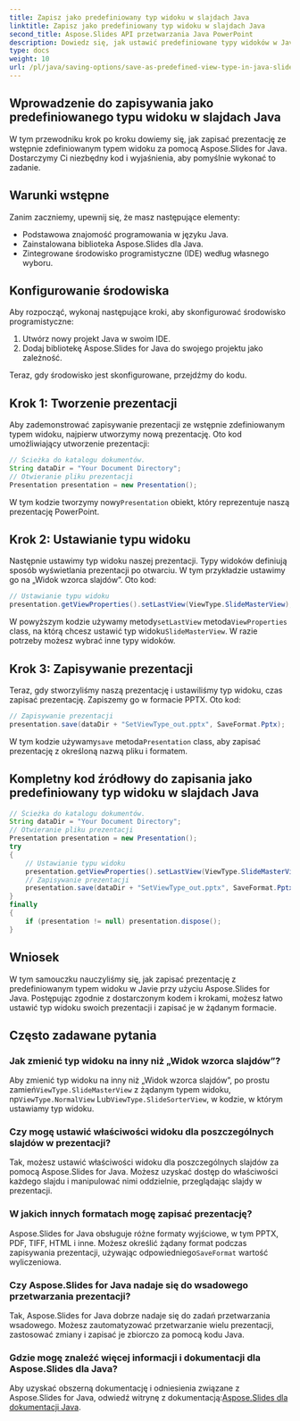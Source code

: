 ```yaml
---
title: Zapisz jako predefiniowany typ widoku w slajdach Java
linktitle: Zapisz jako predefiniowany typ widoku w slajdach Java
second_title: Aspose.Slides API przetwarzania Java PowerPoint
description: Dowiedz się, jak ustawić predefiniowane typy widoków w Java Slides za pomocą Aspose.Slides dla Java. Przewodnik krok po kroku z przykładami kodu i często zadawanymi pytaniami.
type: docs
weight: 10
url: /pl/java/saving-options/save-as-predefined-view-type-in-java-slides/
---
```


## Wprowadzenie do zapisywania jako predefiniowanego typu widoku w slajdach Java

W tym przewodniku krok po kroku dowiemy się, jak zapisać prezentację ze wstępnie zdefiniowanym typem widoku za pomocą Aspose.Slides for Java. Dostarczymy Ci niezbędny kod i wyjaśnienia, aby pomyślnie wykonać to zadanie.

## Warunki wstępne

Zanim zaczniemy, upewnij się, że masz następujące elementy:

- Podstawowa znajomość programowania w języku Java.
- Zainstalowana biblioteka Aspose.Slides dla Java.
- Zintegrowane środowisko programistyczne (IDE) według własnego wyboru.

## Konfigurowanie środowiska

Aby rozpocząć, wykonaj następujące kroki, aby skonfigurować środowisko programistyczne:

1. Utwórz nowy projekt Java w swoim IDE.
2. Dodaj bibliotekę Aspose.Slides for Java do swojego projektu jako zależność.

Teraz, gdy środowisko jest skonfigurowane, przejdźmy do kodu.

## Krok 1: Tworzenie prezentacji

Aby zademonstrować zapisywanie prezentacji ze wstępnie zdefiniowanym typem widoku, najpierw utworzymy nową prezentację. Oto kod umożliwiający utworzenie prezentacji:

```java
// Ścieżka do katalogu dokumentów.
String dataDir = "Your Document Directory";
// Otwieranie pliku prezentacji
Presentation presentation = new Presentation();
```

 W tym kodzie tworzymy nowy`Presentation` obiekt, który reprezentuje naszą prezentację PowerPoint.

## Krok 2: Ustawianie typu widoku

Następnie ustawimy typ widoku naszej prezentacji. Typy widoków definiują sposób wyświetlania prezentacji po otwarciu. W tym przykładzie ustawimy go na „Widok wzorca slajdów”. Oto kod:

```java
// Ustawianie typu widoku
presentation.getViewProperties().setLastView(ViewType.SlideMasterView);
```

 W powyższym kodzie używamy metody`setLastView` metoda`ViewProperties` class, na którą chcesz ustawić typ widoku`SlideMasterView`. W razie potrzeby możesz wybrać inne typy widoków.

## Krok 3: Zapisywanie prezentacji

Teraz, gdy stworzyliśmy naszą prezentację i ustawiliśmy typ widoku, czas zapisać prezentację. Zapiszemy go w formacie PPTX. Oto kod:

```java
// Zapisywanie prezentacji
presentation.save(dataDir + "SetViewType_out.pptx", SaveFormat.Pptx);
```

 W tym kodzie używamy`save` metoda`Presentation` class, aby zapisać prezentację z określoną nazwą pliku i formatem.

## Kompletny kod źródłowy do zapisania jako predefiniowany typ widoku w slajdach Java

```java
// Ścieżka do katalogu dokumentów.
String dataDir = "Your Document Directory";
// Otwieranie pliku prezentacji
Presentation presentation = new Presentation();
try
{
	// Ustawianie typu widoku
	presentation.getViewProperties().setLastView(ViewType.SlideMasterView);
	// Zapisywanie prezentacji
	presentation.save(dataDir + "SetViewType_out.pptx", SaveFormat.Pptx);
}
finally
{
	if (presentation != null) presentation.dispose();
}
```

## Wniosek

W tym samouczku nauczyliśmy się, jak zapisać prezentację z predefiniowanym typem widoku w Javie przy użyciu Aspose.Slides for Java. Postępując zgodnie z dostarczonym kodem i krokami, możesz łatwo ustawić typ widoku swoich prezentacji i zapisać je w żądanym formacie.

## Często zadawane pytania

### Jak zmienić typ widoku na inny niż „Widok wzorca slajdów”?

 Aby zmienić typ widoku na inny niż „Widok wzorca slajdów”, po prostu zamień`ViewType.SlideMasterView` z żądanym typem widoku, np`ViewType.NormalView` Lub`ViewType.SlideSorterView`, w kodzie, w którym ustawiamy typ widoku.

### Czy mogę ustawić właściwości widoku dla poszczególnych slajdów w prezentacji?

Tak, możesz ustawić właściwości widoku dla poszczególnych slajdów za pomocą Aspose.Slides for Java. Możesz uzyskać dostęp do właściwości każdego slajdu i manipulować nimi oddzielnie, przeglądając slajdy w prezentacji.

### W jakich innych formatach mogę zapisać prezentację?

Aspose.Slides for Java obsługuje różne formaty wyjściowe, w tym PPTX, PDF, TIFF, HTML i inne. Możesz określić żądany format podczas zapisywania prezentacji, używając odpowiedniego`SaveFormat` wartość wyliczeniowa.

### Czy Aspose.Slides for Java nadaje się do wsadowego przetwarzania prezentacji?

Tak, Aspose.Slides for Java dobrze nadaje się do zadań przetwarzania wsadowego. Możesz zautomatyzować przetwarzanie wielu prezentacji, zastosować zmiany i zapisać je zbiorczo za pomocą kodu Java.

### Gdzie mogę znaleźć więcej informacji i dokumentacji dla Aspose.Slides dla Java?

 Aby uzyskać obszerną dokumentację i odniesienia związane z Aspose.Slides for Java, odwiedź witrynę z dokumentacją:[Aspose.Slides dla dokumentacji Java](https://reference.aspose.com/slides/java/).